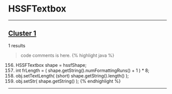 # HSSFTextbox

***

## [Cluster 1](./1)
1 results
> code comments is here.
{% highlight java %}
156. HSSFTextbox shape = hssfShape;
163. int frLength = ( shape.getString().numFormattingRuns() + 1 ) * 8;
165. obj.setTextLength( (short) shape.getString().length() );
166. obj.setStr( shape.getString() );
{% endhighlight %}

***

